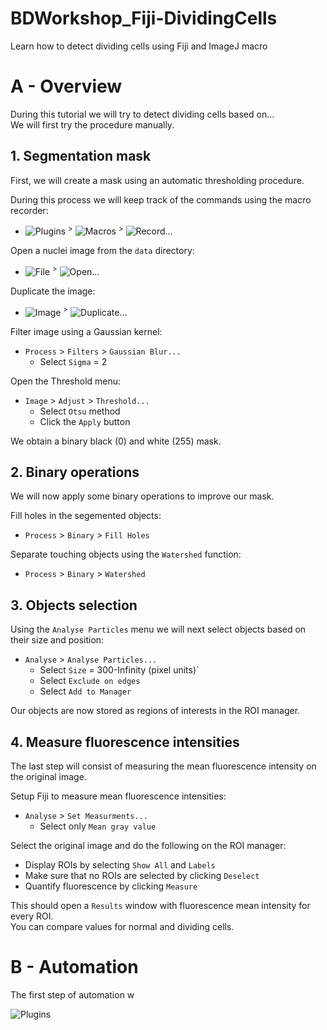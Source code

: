 # BDWorkshop_Fiji-DividingCells
Learn how to detect dividing cells using Fiji and ImageJ macro

# A - Overview

During this tutorial we will try to detect dividing cells based on...  
We will first try the procedure manually.

## 1. Segmentation mask

First, we will create a mask using an automatic thresholding procedure.  

During this process we will keep track of the commands using the macro recorder:  
<!-- - `Plugins` > `Macros` > `Record...` -->
- ![Plugins] <sup>></sup> ![Macros] <sup>></sup> ![Record...]

Open a nuclei image from the `data` directory:   
<!-- - `File` > `Open...` -->
- ![File] <sup>></sup> ![Open...]

Duplicate the image: 
<!-- - `Image` > `Duplicate...` -->
- ![Image] <sup>></sup> ![Duplicate...]

Filter image using a Gaussian kernel:   
- `Process` > `Filters` > `Gaussian Blur...`
    - Select `Sigma` = 2

Open the Threshold menu:  
- `Image` > `Adjust` > `Threshold...`
    - Select `Otsu` method
    - Click the `Apply` button

We obtain a binary black (0) and white (255) mask.

## 2. Binary operations

We will now apply some binary operations to improve our mask.

Fill holes in the segemented objects:
- `Process` > `Binary` > `Fill Holes`

Separate touching objects using the `Watershed` function:
- `Process` > `Binary` > `Watershed`

## 3. Objects selection

Using the `Analyse Particles` menu we will next select objects based on their size and position:  
- `Analyse` > `Analyse Particles...`
    - Select `Size` = 300-Infinity (pixel units)`  
    - Select `Exclude on edges`
    - Select `Add to Manager`

Our objects are now stored as regions of interests in the ROI manager. 

## 4. Measure fluorescence intensities

The last step will consist of measuring the mean fluorescence intensity on the original image.

Setup Fiji to measure mean fluorescence intensities:
- `Analyse` > `Set Measurments...`
    - Select only `Mean gray value` 

Select the original image and do the following on the ROI manager:
- Display ROIs by selecting `Show All` and `Labels`
- Make sure that no ROIs are selected by clicking `Deselect`
- Quantify fluorescence by clicking `Measure`

This should open a `Results` window with fluorescence mean intensity for every ROI.  
You can compare values for normal and dividing cells.

# B - Automation

The first step of automation w

![Plugins]

<!---------------------------------[ Buttons ]--------------------------------->
[Plugins]: https://img.shields.io/badge/Plugins-f0f0f0?style=plastic
[Macros]: https://img.shields.io/badge/Macros-f0f0f0?style=plastic
[Record...]: https://img.shields.io/badge/Record...-f0f0f0?style=plastic
[File]: https://img.shields.io/badge/File-f0f0f0?style=plastic
[Open...]: https://img.shields.io/badge/Open...-f0f0f0?style=plastic
[Image]: https://img.shields.io/badge/Image-f0f0f0?style=plastic
[Duplicate...]: https://img.shields.io/badge/Duplicate...-f0f0f0?style=plastic
